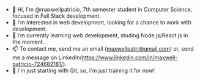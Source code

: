 - 👋 Hi, I'm @maxwellpatricio, 7th semester student in Computer Science, focused in Full Stack development.
- 👀 I’m interested in web development, looking for a chance to work with development.
- 🌱 I’m currently learning web development, studing Node.js/React.js in the moment.
- 📫 To contact me, send me an email (maxwellpatri@gmail.com) or, send me a message on LinkedIn(https://www.linkedin.com/in/maxwell-patricio-724682181/).
- 🏁 I'm just starting with Git, so, i'm just training it for now!

<!---
maxwellpatricio/maxwellpatricio is a ✨ special ✨ repository because its `README.md` (this file) appears on your GitHub profile.
You can click the Preview link to take a look at your changes.
--->
